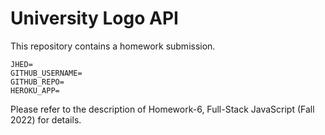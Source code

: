 # University Logo API

This repository contains a homework submission.

```text
JHED=
GITHUB_USERNAME=
GITHUB_REPO=
HEROKU_APP=
```

Please refer to the description of Homework-6, Full-Stack JavaScript (Fall 2022) for details.